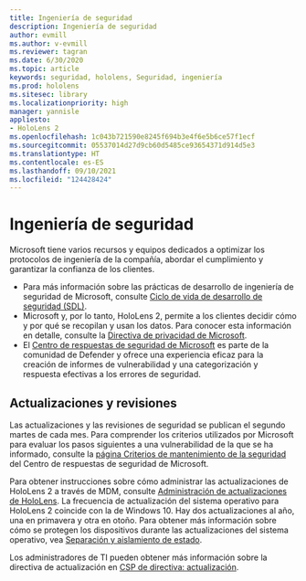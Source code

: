```yaml
---
title: Ingeniería de seguridad
description: Ingeniería de seguridad
author: evmill
ms.author: v-evmill
ms.reviewer: tagran
ms.date: 6/30/2020
ms.topic: article
keywords: seguridad, hololens, Seguridad, ingeniería
ms.prod: hololens
ms.sitesec: library
ms.localizationpriority: high
manager: yannisle
appliesto:
- HoloLens 2
ms.openlocfilehash: 1c043b721590e8245f694b3e4f6e5b6ce57f1ecf
ms.sourcegitcommit: 05537014d27d9cb60d5485ce93654371d914d5e3
ms.translationtype: HT
ms.contentlocale: es-ES
ms.lasthandoff: 09/10/2021
ms.locfileid: "124428424"
---
```

# <a name="security-engineering"></a>Ingeniería de seguridad

Microsoft tiene varios recursos y equipos dedicados a optimizar los protocolos de ingeniería de la compañía, abordar el cumplimiento y garantizar la confianza de los clientes. 

  * Para más información sobre las prácticas de desarrollo de ingeniería de seguridad de Microsoft, consulte [Ciclo de vida de desarrollo de seguridad (SDL)](https://www.microsoft.com/securityengineering/sdl).
  * Microsoft y, por lo tanto, HoloLens 2, permite a los clientes decidir cómo y por qué se recopilan y usan los datos. Para conocer esta información en detalle, consulte la [Directiva de privacidad de Microsoft](https://privacy.microsoft.com/). 
  * El [Centro de respuestas de seguridad de Microsoft](https://www.microsoft.com/msrc) es parte de la comunidad de Defender y ofrece una experiencia eficaz para la creación de informes de vulnerabilidad y una categorización y respuesta efectivas a los errores de seguridad. 

## <a name="updates-and-patches"></a>Actualizaciones y revisiones

Las actualizaciones y las revisiones de seguridad se publican el segundo martes de cada mes. Para comprender los criterios utilizados por Microsoft para evaluar los pasos siguientes a una vulnerabilidad de la que se ha informado, consulte la [página Criterios de mantenimiento de la seguridad](https://www.microsoft.com/msrc/windows-security-servicing-criteria) del Centro de respuestas de seguridad de Microsoft. 

Para obtener instrucciones sobre cómo administrar las actualizaciones de HoloLens 2 a través de MDM, consulte [Administración de actualizaciones de HoloLens](hololens-updates.md). La frecuencia de actualización del sistema operativo para HoloLens 2 coincide con la de Windows 10. Hay dos actualizaciones al año, una en primavera y otra en otoño. Para obtener más información sobre cómo se protegen los dispositivos durante las actualizaciones del sistema operativo, vea [Separación y aislamiento de estado](security-state-separation-isolation.md). 

Los administradores de TI pueden obtener más información sobre la directiva de actualización en [CSP de directiva: actualización](/windows/client-management/mdm/policy-csp-update). 
